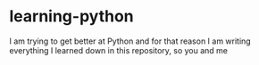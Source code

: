 # learning-python
I am trying to get better at Python and for that reason I am writing everything I learned down in this repository, so you and me 
